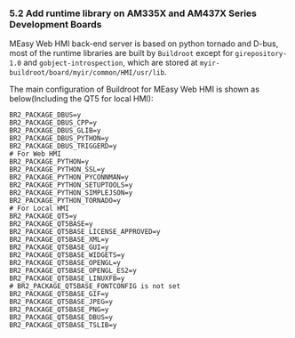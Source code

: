### 5.2  Add runtime library on AM335X and AM437X Series Development Boards

MEasy Web HMI back-end server is based on python tornado and D-bus, most of the runtime libraries are built by `Buildroot` except for `girepository-1.0` and `gobject-introspection`, which are stored at `myir-buildroot/board/myir/common/HMI/usr/lib`.

The main configuration of Buildroot for MEasy Web HMI is shown as below(Including the QT5 for local HMI): 


```
BR2_PACKAGE_DBUS=y
BR2_PACKAGE_DBUS_CPP=y
BR2_PACKAGE_DBUS_GLIB=y
BR2_PACKAGE_DBUS_PYTHON=y
BR2_PACKAGE_DBUS_TRIGGERD=y
# For Web HMI
BR2_PACKAGE_PYTHON=y
BR2_PACKAGE_PYTHON_SSL=y
BR2_PACKAGE_PYTHON_PYCONNMAN=y
BR2_PACKAGE_PYTHON_SETUPTOOLS=y
BR2_PACKAGE_PYTHON_SIMPLEJSON=y
BR2_PACKAGE_PYTHON_TORNADO=y
# For Local HMI
BR2_PACKAGE_QT5=y
BR2_PACKAGE_QT5BASE=y
BR2_PACKAGE_QT5BASE_LICENSE_APPROVED=y
BR2_PACKAGE_QT5BASE_XML=y
BR2_PACKAGE_QT5BASE_GUI=y
BR2_PACKAGE_QT5BASE_WIDGETS=y
BR2_PACKAGE_QT5BASE_OPENGL=y
BR2_PACKAGE_QT5BASE_OPENGL_ES2=y
BR2_PACKAGE_QT5BASE_LINUXFB=y
# BR2_PACKAGE_QT5BASE_FONTCONFIG is not set
BR2_PACKAGE_QT5BASE_GIF=y
BR2_PACKAGE_QT5BASE_JPEG=y
BR2_PACKAGE_QT5BASE_PNG=y
BR2_PACKAGE_QT5BASE_DBUS=y
BR2_PACKAGE_QT5BASE_TSLIB=y

```